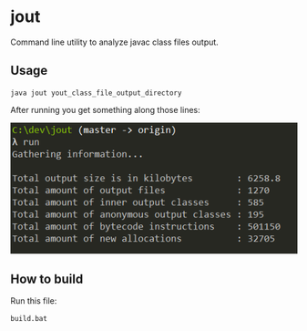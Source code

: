 # jout

Command line utility to analyze javac class files output.

## Usage

```
java jout yout_class_file_output_directory
```

After running you get something along those lines:

![sample_image](https://github.com/SNException/jout/blob/master/images/sample_output.PNG)

## How to build

Run this file:

```
build.bat
```
